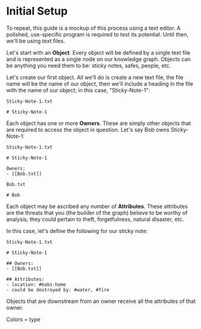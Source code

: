 # Initial Setup

To repeat, this guide is a mockup of this process using a text editor. A polished, use-specific program is required to test its potential. Until then, we'll be using text files.

Let's start with an **Object**. Every object will be defined by a single text file and is represented as a single node on our knowledge graph. Objects can be anything you need them to be: sticky notes, safes, people, etc.

Let's create our first object. All we'll do is create a new text file, the file name will be the name of our object, then we'll include a heading in the file with the name of our object; in this case, "Sticky-Note-1":

```
Sticky-Note-1.txt

# Sticky-Note-1
```

Each object has one or more **Owners**. These are simply other objects that are required to access the object in question. Let's say Bob owns Sticky-Note-1:

```
Sticky-Note-1.txt

# Sticky-Note-1

Owners:
- [[Bob.txt]]
```
```
Bob.txt

# Bob
```

Each object may be ascribed any number of **Attributes**. These attributes are the threats that you (the builder of the graph) believe to be worthy of analysis; they could pertain to theft, forgetfulness, natural disaster, etc.

In this case, let's define the following for our sticky note:


```
Sticky-Note-1.txt

# Sticky-Note-1

## Owners:
- [[Bob.txt]]

## Attributes:
- location: #bobs-home
- could be destroyed by: #water, #fire
```

Objects that are downstream from an owner receive all the attributes of that owner.

Colors = type

